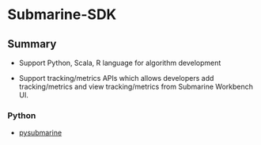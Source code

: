 <!---      
  Licensed under the Apache License, Version 2.0 (the "License");      
  you may not use this file except in compliance with the License.      
  You may obtain a copy of the License at      
      
   http://www.apache.org/licenses/LICENSE-2.0      
      
  Unless required by applicable law or agreed to in writing, software      
  distributed under the License is distributed on an "AS IS" BASIS,      
  WITHOUT WARRANTIES OR CONDITIONS OF ANY KIND, either express or implied.      
  See the License for the specific language governing permissions and      
  limitations under the License. See accompanying LICENSE file.      
-->    
    
# Submarine-SDK

## Summary
- Support Python, Scala, R language for algorithm development

- Support tracking/metrics APIs which allows developers 
add tracking/metrics and view tracking/metrics from Submarine Workbench UI.

### Python 
- [pysubmarine](pysubmarine)




